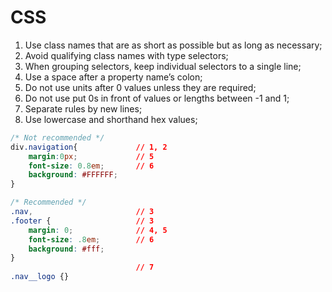 # CSS

1. Use class names that are as short as possible but as long as necessary;
2. Avoid qualifying class names with type selectors;
3. When grouping selectors, keep individual selectors to a single line;
4. Use a space after a property name’s colon;
5. Do not use units after 0 values unless they are required;
6. Do not use put 0s in front of values or lengths between -1 and 1;
7. Separate rules by new lines;
8. Use lowercase and shorthand hex values;

```css
/* Not recommended */
div.navigation{             // 1, 2
    margin:0px;             // 5
    font-size: 0.8em;       // 6
    background: #FFFFFF;
}

/* Recommended */
.nav,                       // 3
.footer {                   // 3
    margin: 0;              // 4, 5
    font-size: .8em;        // 6
    background: #fff;
}
                            // 7
.nav__logo {}
```
